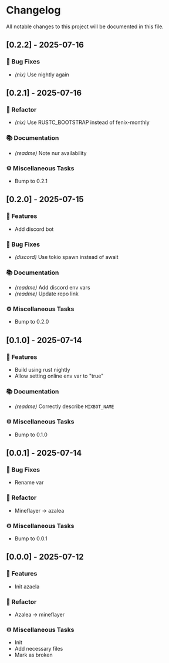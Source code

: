 # Changelog

All notable changes to this project will be documented in this file.

## [0.2.2] - 2025-07-16

### 🐛 Bug Fixes

- *(nix)* Use nightly again

## [0.2.1] - 2025-07-16

### 🚜 Refactor

- *(nix)* Use RUSTC_BOOTSTRAP instead of fenix-monthly

### 📚 Documentation

- *(readme)* Note nur availability

### ⚙️ Miscellaneous Tasks

- Bump to 0.2.1

## [0.2.0] - 2025-07-15

### 🚀 Features

- Add discord bot

### 🐛 Bug Fixes

- *(discord)* Use tokio spawn instead of await

### 📚 Documentation

- *(readme)* Add discord env vars
- *(readme)* Update repo link

### ⚙️ Miscellaneous Tasks

- Bump to 0.2.0

## [0.1.0] - 2025-07-14

### 🚀 Features

- Build using rust nightly
- Allow setting online env var to "true"

### 📚 Documentation

- *(readme)* Correctly describe `MIXBOT_NAME`

### ⚙️ Miscellaneous Tasks

- Bump to 0.1.0

## [0.0.1] - 2025-07-14

### 🐛 Bug Fixes

- Rename var

### 🚜 Refactor

- Mineflayer -> azalea

### ⚙️ Miscellaneous Tasks

- Bump to 0.0.1

## [0.0.0] - 2025-07-12

### 🚀 Features

- Init azaela

### 🚜 Refactor

- Azalea -> mineflayer

### ⚙️ Miscellaneous Tasks

- Init
- Add necessary files
- Mark as broken

<!-- generated by git-cliff -->
